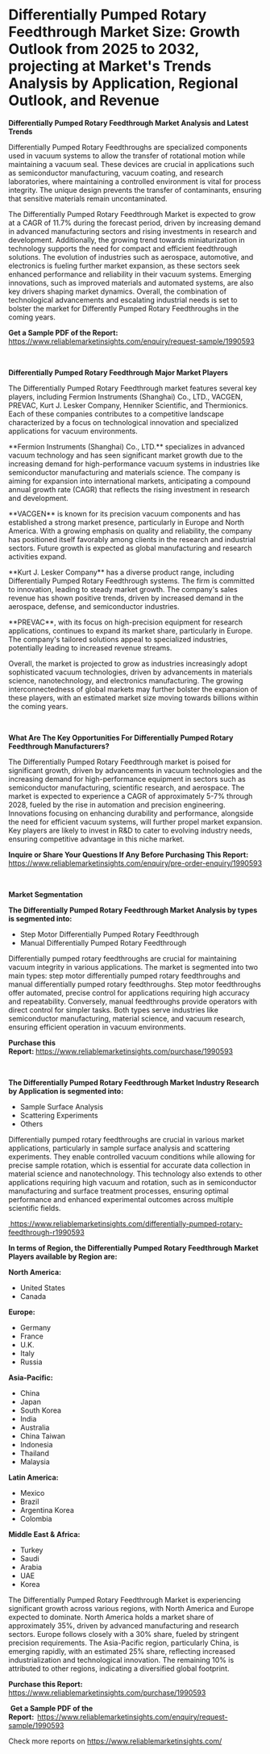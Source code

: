 <p><h1>Differentially Pumped Rotary Feedthrough Market Size: Growth Outlook from 2025 to 2032, projecting at Market's Trends Analysis by Application, Regional Outlook, and Revenue</h1></p><p><strong>Differentially Pumped Rotary Feedthrough Market Analysis and Latest Trends</strong></p>
<p><p>Differentially Pumped Rotary Feedthroughs are specialized components used in vacuum systems to allow the transfer of rotational motion while maintaining a vacuum seal. These devices are crucial in applications such as semiconductor manufacturing, vacuum coating, and research laboratories, where maintaining a controlled environment is vital for process integrity. The unique design prevents the transfer of contaminants, ensuring that sensitive materials remain uncontaminated.</p><p>The Differentially Pumped Rotary Feedthrough Market is expected to grow at a CAGR of 11.7% during the forecast period, driven by increasing demand in advanced manufacturing sectors and rising investments in research and development. Additionally, the growing trend towards miniaturization in technology supports the need for compact and efficient feedthrough solutions. The evolution of industries such as aerospace, automotive, and electronics is fueling further market expansion, as these sectors seek enhanced performance and reliability in their vacuum systems. Emerging innovations, such as improved materials and automated systems, are also key drivers shaping market dynamics. Overall, the combination of technological advancements and escalating industrial needs is set to bolster the market for Differently Pumped Rotary Feedthroughs in the coming years.</p></p>
<p><strong>Get a Sample PDF of the Report:&nbsp;</strong> <a href="https://www.reliablemarketinsights.com/enquiry/request-sample/1990593?utm_campaign=3517&utm_medium=2&utm_source=Github&utm_content=ia&utm_term=10042025&utm_id=differentially-pumped-rotary-feedthrough">https://www.reliablemarketinsights.com/enquiry/request-sample/1990593</a></p>
<p>&nbsp;</p>
<p><strong>Differentially Pumped Rotary Feedthrough Major Market Players</strong></p>
<p><p>The Differentially Pumped Rotary Feedthrough market features several key players, including Fermion Instruments (Shanghai) Co., LTD., VACGEN, PREVAC, Kurt J. Lesker Company, Henniker Scientific, and Thermionics. Each of these companies contributes to a competitive landscape characterized by a focus on technological innovation and specialized applications for vacuum environments.</p><p>**Fermion Instruments (Shanghai) Co., LTD.** specializes in advanced vacuum technology and has seen significant market growth due to the increasing demand for high-performance vacuum systems in industries like semiconductor manufacturing and materials science. The company is aiming for expansion into international markets, anticipating a compound annual growth rate (CAGR) that reflects the rising investment in research and development.</p><p>**VACGEN** is known for its precision vacuum components and has established a strong market presence, particularly in Europe and North America. With a growing emphasis on quality and reliability, the company has positioned itself favorably among clients in the research and industrial sectors. Future growth is expected as global manufacturing and research activities expand.</p><p>**Kurt J. Lesker Company** has a diverse product range, including Differentially Pumped Rotary Feedthrough systems. The firm is committed to innovation, leading to steady market growth. The company's sales revenue has shown positive trends, driven by increased demand in the aerospace, defense, and semiconductor industries.</p><p>**PREVAC**, with its focus on high-precision equipment for research applications, continues to expand its market share, particularly in Europe. The company's tailored solutions appeal to specialized industries, potentially leading to increased revenue streams.</p><p>Overall, the market is projected to grow as industries increasingly adopt sophisticated vacuum technologies, driven by advancements in materials science, nanotechnology, and electronics manufacturing. The growing interconnectedness of global markets may further bolster the expansion of these players, with an estimated market size moving towards billions within the coming years.</p></p>
<p>&nbsp;</p>
<p><strong>What Are The Key Opportunities For Differentially Pumped Rotary Feedthrough Manufacturers?</strong></p>
<p><p>The Differentially Pumped Rotary Feedthrough market is poised for significant growth, driven by advancements in vacuum technologies and the increasing demand for high-performance equipment in sectors such as semiconductor manufacturing, scientific research, and aerospace. The market is expected to experience a CAGR of approximately 5-7% through 2028, fueled by the rise in automation and precision engineering. Innovations focusing on enhancing durability and performance, alongside the need for efficient vacuum systems, will further propel market expansion. Key players are likely to invest in R&D to cater to evolving industry needs, ensuring competitive advantage in this niche market.</p></p>
<p><strong>Inquire or Share Your Questions If Any Before Purchasing This Report:</strong> <a href="https://www.reliablemarketinsights.com/enquiry/pre-order-enquiry/1990593?utm_campaign=3517&utm_medium=2&utm_source=Github&utm_content=ia&utm_term=10042025&utm_id=differentially-pumped-rotary-feedthrough">https://www.reliablemarketinsights.com/enquiry/pre-order-enquiry/1990593</a></p>
<p>&nbsp;</p>
<p><strong>Market Segmentation</strong></p>
<p><strong>The Differentially Pumped Rotary Feedthrough Market Analysis by types is segmented into:</strong></p>
<p><ul><li>Step Motor Differentially Pumped Rotary Feedthrough</li><li>Manual Differentially Pumped Rotary Feedthrough</li></ul></p>
<p><p>Differentially pumped rotary feedthroughs are crucial for maintaining vacuum integrity in various applications. The market is segmented into two main types: step motor differentially pumped rotary feedthroughs and manual differentially pumped rotary feedthroughs. Step motor feedthroughs offer automated, precise control for applications requiring high accuracy and repeatability. Conversely, manual feedthroughs provide operators with direct control for simpler tasks. Both types serve industries like semiconductor manufacturing, material science, and vacuum research, ensuring efficient operation in vacuum environments.</p></p>
<p><strong>Purchase this Report:&nbsp;</strong><a href="https://www.reliablemarketinsights.com/purchase/1990593?utm_campaign=3517&utm_medium=2&utm_source=Github&utm_content=ia&utm_term=10042025&utm_id=differentially-pumped-rotary-feedthrough">https://www.reliablemarketinsights.com/purchase/1990593</a></p>
<p>&nbsp;</p>
<p><strong>The Differentially Pumped Rotary Feedthrough Market Industry Research by Application is segmented into:</strong></p>
<p><ul><li>Sample Surface Analysis</li><li>Scattering Experiments</li><li>Others</li></ul></p>
<p><p>Differentially pumped rotary feedthroughs are crucial in various market applications, particularly in sample surface analysis and scattering experiments. They enable controlled vacuum conditions while allowing for precise sample rotation, which is essential for accurate data collection in material science and nanotechnology. This technology also extends to other applications requiring high vacuum and rotation, such as in semiconductor manufacturing and surface treatment processes, ensuring optimal performance and enhanced experimental outcomes across multiple scientific fields.</p></p>
<p><a href="https://www.reliablemarketinsights.com/differentially-pumped-rotary-feedthrough-r1990593?utm_campaign=3517&utm_medium=2&utm_source=Github&utm_content=ia&utm_term=10042025&utm_id=differentially-pumped-rotary-feedthrough">&nbsp;https://www.reliablemarketinsights.com/differentially-pumped-rotary-feedthrough-r1990593</a></p>
<p><strong>In terms of Region, the Differentially Pumped Rotary Feedthrough Market Players available by Region are:</strong></p>
<p>
    <p> <strong> North America: </strong>
        <ul>
            <li>United States</li>
            <li>Canada</li>
        </ul>
        </p> 
    <p> <strong> Europe: </strong>
        <ul>
            <li>Germany</li>
            <li>France</li>
            <li>U.K.</li>
            <li>Italy</li>
            <li>Russia</li>
        </ul>
        </p> 
    <p> <strong> Asia-Pacific: </strong>
        <ul>
            <li>China</li>
            <li>Japan</li>
            <li>South Korea</li>
            <li>India</li>
            <li>Australia</li>
            <li>China Taiwan</li>
            <li>Indonesia</li>
            <li>Thailand</li>
            <li>Malaysia</li>
        </ul>
        </p> 
    <p> <strong> Latin America: </strong>
        <ul>
            <li>Mexico</li>
            <li>Brazil</li>
            <li>Argentina Korea</li>
            <li>Colombia</li>
        </ul>
        </p> 
    <p> <strong> Middle East & Africa: </strong>
        <ul>
            <li>Turkey</li>
            <li>Saudi</li>
            <li>Arabia</li>
            <li>UAE</li>
            <li>Korea</li>
        </ul>
    </p>
    </p>
<p><p>The Differentially Pumped Rotary Feedthrough Market is experiencing significant growth across various regions, with North America and Europe expected to dominate. North America holds a market share of approximately 35%, driven by advanced manufacturing and research sectors. Europe follows closely with a 30% share, fueled by stringent precision requirements. The Asia-Pacific region, particularly China, is emerging rapidly, with an estimated 25% share, reflecting increased industrialization and technological innovation. The remaining 10% is attributed to other regions, indicating a diversified global footprint.</p></p>
<p><strong>Purchase this Report: </strong><a href="https://www.reliablemarketinsights.com/purchase/1990593?utm_campaign=3517&utm_medium=2&utm_source=Github&utm_content=ia&utm_term=10042025&utm_id=differentially-pumped-rotary-feedthrough">https://www.reliablemarketinsights.com/purchase/1990593</a></p>
<p>&nbsp;<strong>Get a Sample PDF of the Report:&nbsp;&nbsp;</strong><a href="https://www.reliablemarketinsights.com/enquiry/request-sample/1990593?utm_campaign=3517&utm_medium=2&utm_source=Github&utm_content=ia&utm_term=10042025&utm_id=differentially-pumped-rotary-feedthrough">https://www.reliablemarketinsights.com/enquiry/request-sample/1990593</a></p>
<p><strong></strong></p>
<p>Check more reports on <a href="https://www.reliablemarketinsights.com/?utm_campaign=3517&utm_medium=2&utm_source=Github&utm_content=ia&utm_term=10042025&utm_id=differentially-pumped-rotary-feedthrough">https://www.reliablemarketinsights.com/</a></p>